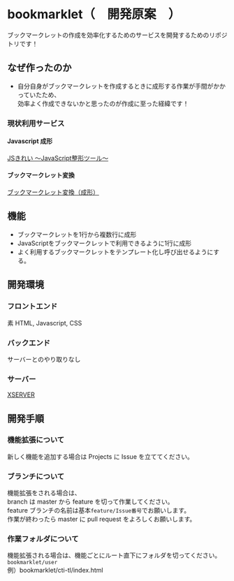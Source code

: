 # bookmarklet（　開発原案　）
ブックマークレットの作成を効率化するためのサービスを開発するためのリポジトリです！

## なぜ作ったのか

- 自分自身がブックマークレットを作成するときに成形する作業が手間がかかっていたため、  
効率よく作成できないかと思ったのが作成に至った経緯です！
 
### 現状利用サービス  

#### Javascript 成形
[JSきれい ～JavaScript整形ツール～](https://tools.m-bsys.com/development_tooles/jsbeautifier.php)

#### ブックマークレット変換
[ブックマークレット変換（成形）](http://websitetools.biz-box.jp/js_bookmarklet.php)

## 機能

- ブックマークレットを1行から複数行に成形
- JavaScriptをブックマークレットで利用できるように1行に成形
- よく利用するブックマークレットをテンプレート化し呼び出せるようにする。

## 開発環境

### フロントエンド

素 HTML, Javascript, CSS

### バックエンド

サーバーとのやり取りなし

### サーバー

[XSERVER](https://www.xserver.ne.jp/)

## 開発手順

### 機能拡張について

新しく機能を追加する場合は Projects に Issue を立ててください。

### ブランチについて

機能拡張をされる場合は、  
branch は master から feature を切って作業してください。  
feature ブランチの名前は基本`feature/Issue番号`でお願いします。  
作業が終わったら master に pull request をよろしくお願いします。

### 作業フォルダについて

機能拡張される場合は、機能ごとにルート直下にフォルダを切ってください。  
`bookmarklet/user`  
例）bookmarklet/cti-tl/index.html

